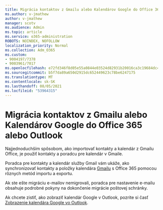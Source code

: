 ```yaml
---
title: Migrácia kontaktov z Gmailu alebo Kalendárov Google do Office 365 alebo Outlook
ms.author: v-jmathew
author: v-jmathew
manager: scotv
ms.audience: Admin
ms.topic: article
ms.service: o365-administration
ROBOTS: NOINDEX, NOFOLLOW
localization_priority: Normal
ms.collection: Adm_O365
ms.custom:
- 9004197/7378
- 9003961/7017
ms.openlocfilehash: e72fd346f8d05e55a0844e03524d82931b20016ca3c19684dc4cd12f3df621a3
ms.sourcegitcommit: b5f7da89a650d2915dc652449623c78be6247175
ms.translationtype: MT
ms.contentlocale: sk-SK
ms.lasthandoff: 08/05/2021
ms.locfileid: "53964315"
---
```

# <a name="migrate-gmail-contacts-or-google-calendars-to-office-365-or-outlook"></a>Migrácia kontaktov z Gmailu alebo Kalendárov Google do Office 365 alebo Outlook

Najjednoduchším spôsobom, ako importovať kontakty a kalendár z Gmailu Office, je použiť kontakty a poradcu pre kalendár v Gmaile.

Poradca pre kontakty a kalendár služby Gmail vám ukáže, ako synchronizovať kontakty a položky kalendára [Gmailu](https://go.microsoft.com/fwlink/?linkid=2134386) s Office 365 pomocou rôznych metód importu a exportu.

Ak ste ešte migráciu e-mailov [](https://go.microsoft.com/fwlink/?linkid=2133951) nemigrovali, poradca pre nastavenie e-mailu obsahuje podrobné pokyny na dokončenie migrácie poštovej schránky.

Ak chcete zistiť, ako zobraziť kalendár Google v Outlook, pozrite si časť [Zobrazenie kalendára Google vo Outlook](https://go.microsoft.com/fwlink/?linkid=2083939).
